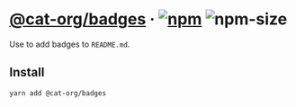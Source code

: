 # [@cat-org/badges][website] · <!-- badges.start -->[![npm][npm-image]][npm-link] ![npm-size][npm-size-image]

[npm-image]: https://img.shields.io/npm/v/@cat-org/badges.svg
[npm-link]: https://www.npmjs.com/package/@cat-org/badges
[npm-size-image]: https://img.shields.io/bundlephobia/minzip/@cat-org/badges.svg

<!-- badges.end -->

[website]: https://cat-org.github.io/core/badges

Use to add badges to `README.md`.

## Install

```sh
yarn add @cat-org/badges
```
